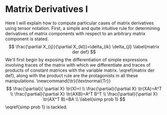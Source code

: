 # Matrix Derivatives I
Here I will explain how to compute particular cases of matrix
derivatives using tensor notation. First, a simple and quite
intuitive rule for determining derivatives of matrix components
with respect to an arbitrary matrix component is stated.
$$
\frac{\partial X_{ij}}{\partial X_{kl}}=\delta_{ik} \delta_{jl}
\label{matrix der def}
$$
We'll first begin by exposing the differentiation of simple expressions
involving traces of the matrix with which we differentiate and traces
of products of constant matrices with the variable matrix.
\eqref{matrix der def}, along with the product rule are the protagonists
in all these manipulations.
\newcommand{\tr}{\textnormal{Tr}}
$$
\frac{\partial}{ \partial X} \tr(X)=I \\
\frac{\partial}{\partial X} \tr(XA)=A^T \\
\frac{\partial}{\partial X} \tr(AXB)=A^T B^T \\
\frac{\partial}{\partial X} \tr(AX^T B)=BA \\
\label{simp prob 1}
$$
\eqref{simp prob 1} is tackled.